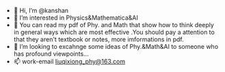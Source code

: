 - 👋 Hi, I’m @kanshan
- 👀 I’m interested in Physics&Mathematica&AI
- 🌱 You can read my pdf of Phy. and Math that show how to think deeply in general ways which are most effective .You should pay a attention to that they aren't textbook or notes, more imformations in pdf.
- 💞️ I’m looking to excahnge some ideas of Phy.&Math&AI to someone who has profound viewpoints...
- 📫 work-email liuqixiong_phy@163.com


<!---
ChihsuingL/ChihsuingL is a ✨ special ✨ repository because its `README.md` (this file) appears on your GitHub profile.
You can click the Preview link to take a look at your changes.
--->
